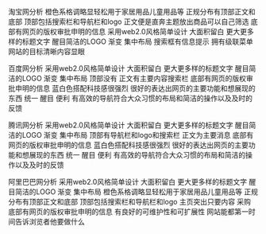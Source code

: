 
淘宝网分析
橙色系格调略显轻松用于家居用品儿童用品等
正规分布有顶部正文和底部
顶部包括搜索栏和导航栏和logo
正文便是直奔主题放出商品可以自己筛选
底部有网页的版权审批申明的信息
采用web2.0风格简单设计 大面积留白 更大更多样的标题文字 醒目简洁的LOGO 渐变 集中布局
搜索框有信息提示	拥有级联菜单
网站的目标清晰内容显眼

百度网分析
采用web2.0风格简单设计 大面积留白 更大更多样的标题文字 醒目简洁的LOGO 渐变 集中布局
顶部没有
正文有主要内容搜索栏
底部有网页的版权审批申明的信息
蓝白色搭配科技感很强烈
很好的表达出网页的主要功能和想展现的东西
统一 醒目 便利
有高效的导航符合大众习惯的布局和简洁的操作以及及时的反馈


腾讯网分析
采用web2.0风格简单设计 大面积留白 更大更多样的标题文字 醒目简洁的LOGO 渐变 集中布局
顶部有导航栏和logo和搜索栏
正文为主要消息
底部有网页的版权审批申明的信息
蓝白色搭配科技感很强烈
很好的表达出网页的主要功能和想展现的东西
统一 醒目 便利
有高效的导航符合大众习惯的布局和简洁的操作以及及时的反馈

阿里巴巴网分析
采用web2.0风格简单设计 大面积留白 更大更多样的标题文字 醒目简洁的LOGO 渐变 集中布局
橙色系格调略显轻松用于家居用品儿童用品等
正规分布有顶部正文和底部
顶部包括搜索栏和导航栏和logo
主页突出只要内容 采购
底部有网页的版权审批申明的信息
有良好的可维护性和可扩展性
网站能都第一时间告诉浏览者他要做什么
